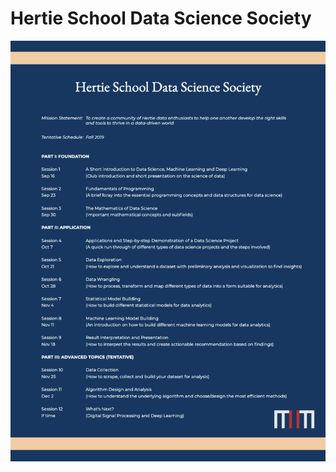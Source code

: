 # Hertie School Data Science Society

![alt text](https://raw.githubusercontent.com/huydang90/Hertie-School-Data-Science-Society/master/images/Screen%20Shot%202019-10-01%20at%208.10.57%20PM.png)

